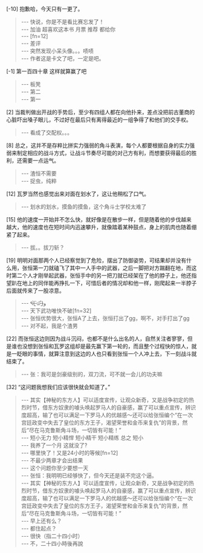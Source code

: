 
[-10] 抱歉哈，今天只有一更了。
>--- 快说，你是不是看比赛忘发了！<br>
>--- 加油 超喜欢这本书 月票 推荐 都给你<br>
>--- [fn=12]<br>
>--- 差评<br>
>--- 突然发现小呆头像。。。啧啧<br>
>--- 作者这是卡文了吧，一定是吧。<br>

[-1] 第一百四十章 这样就算赢了吧
>--- 板凳<br>
>--- 第二<br>
>--- 第一<br>

[2] 当裁判做出开战的手势后，至少有四组人都在向他扑来，差点没把前古董商的心脏吓出嗓子眼儿，不过好在最后只有离得最近的一组争得了和他们的交手权。
>--- 看成了交配权。。。<br>

[8] 总之，这并不是存粹比拼实力强弱的角斗表演，每个人都要根据自身的实力强弱来制定相应的战斗方式，让战斗节奏尽可能的对己方有利，而想要获得最后的胜利，还需要一点运气。
>--- 渣恒不需要<br>
>--- 捉虫，纯粹<br>

[12] 瓦罗当然也感觉出来对面在划水了，这让他稍松了口气。
>--- 划水的划水，摸鱼的摸鱼，这个角斗士学校太难了<br>

[15] 他的速度一开始并不怎么快，就好像是在散步一样，但是随着他的步伐越来越大，他的速度也在短时间内迅速攀升，就像踏着某种鼓点，身上的肌肉也随着绷紧了起来。
>--- 拔。。拔刀斩？<br>

[19] 明明对面那两个人已经察觉到了危险，摆出了防御姿势，可结果却并没有什么用，张恒第一刀就磕飞了其中一人手中的武器，之后一脚把对方踹翻在地，而这时第二个人才刚举起武器，张恒手中的另一把刀就已经架在了他的脖子上，他还指望趴在地上的同伴能再挣扎一下，可惜后者的情况却和他一样，刚爬起来一半脖子后面就传来了一股凉意。
>--- ٩(˃̶͈̀௰˂̶͈́)و<br>
>--- 天下武功唯快不破[fn=32]<br>
>--- 张恒优势很大，张恒A了上去，张恒打出了gg，啊不，对手打出了gg<br>
>--- 对不起，我是个渣男<br>

[22] 而张恒这边则因为战斗沉闷，也都不是什么出名的人，自然关注者寥寥，但是谁也没想到张恒和瓦罗这组却是最先赢下第一轮的，而且整个过程快的惊人，就是一眨眼的事情，就算注意到这边的人也只看到张恒一个人冲上去，下一刻战斗就结束了。
>--- 张：我可是剑豪级别的，双刀流，可不就一会儿的功夫嘛<br>

[32] “这问题我想我们应该很快就会知道了。”
>--- 其实【神秘的东方人】可以适度宣传，让观众新奇，又是战争初定的热烈时节，借东方奴隶的噱头唤起罗马人的自豪感，赢了可以重点宣传，辨识度超高，输了也可以满足一下罗马人的优越感～还可以给张恒编个“在一次宫廷政变中失去了皇位的东方王子，渴望荣誉和金币来复仇”的背景，然后“尽在马克鲁斯角斗场，一切皆有可能！”<br>
>--- 短小无力 短小精悍 短小精干 短小精练 总之 短小<br>
>--- 我养了一个月 这就没了?<br>
>--- 哪里快了！又是24小时的等候[fn=12]<br>
>--- 不最少两章才会出结果<br>
>--- 这个问题你至少要想一天<br>
>--- 张恒：我明明已经够快了，但今天还是装不完这个逼。<br>
>--- 其实【神秘的东方人】可以适度宣传，让观众新奇，又是战争初定的热烈时节，借东方奴隶的噱头唤起罗马人的自豪感，赢了可以重点宣传，辨识度超高，输了也可以满足一下罗马人的优越感～还可以给张恒编个“在一次宫廷政变中失去了皇位的东方王子，渴望荣誉和金币来复仇”的背景，然后“尽在马克鲁斯角斗场，一切皆有可能！”<br>
>--- 早上还有么？<br>
>--- 都住起点？<br>
>--- 很快（指二十四小时）<br>
>--- 不，二十四小時後再說<br>
